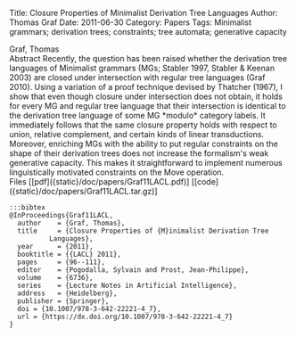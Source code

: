 Title: Closure Properties of Minimalist Derivation Tree Languages
Author: Thomas Graf
Date: 2011-06-30
Category: Papers
Tags: Minimalist grammars; derivation trees; constraints; tree automata; generative capacity

<div markdown class="authors">
Graf, Thomas
</div>

<div markdown class="abstract">
<span id="abstract-title">Abstract</span>
Recently, the question has been raised whether the derivation tree languages of Minimalist grammars (MGs; Stabler 1997, Stabler & Keenan 2003) are closed under intersection with regular tree languages (Graf 2010). Using a variation of a proof technique devised by Thatcher (1967), I show that even though closure under intersection does not obtain, it holds for every MG and regular tree language that their intersection is identical to the derivation tree language of some MG *modulo* category labels. It immediately follows that the same closure property holds with respect to union, relative complement, and certain kinds of linear transductions. Moreover, enriching MGs with the ability to put regular constraints on the shape of their derivation trees does not increase the formalism's weak generative capacity. This makes it straightforward to implement numerous linguistically motivated constraints on the Move operation.
</div>

<div markdown class="files">
<span id="files-title">Files</span>
[[pdf]({static}/doc/papers/Graf11LACL.pdf)]
[[code]({static}/doc/papers/Graf11LACL.tar.gz)]
</div>

~~~
:::bibtex
@InProceedings{Graf11LACL,
  author	= {Graf, Thomas},
  title		= {Closure Properties of {M}inimalist Derivation Tree
		  Languages},
  year		= {2011},
  booktitle	= {{LACL} 2011},
  pages		= {96--111},
  editor	= {Pogodalla, Sylvain and Prost, Jean-Philippe},
  volume	= {6736},
  series	= {Lecture Notes in Artificial Intelligence},
  address	= {Heidelberg},
  publisher	= {Springer},
  doi = {10.1007/978-3-642-22221-4_7},
  url = {https://dx.doi.org/10.1007/978-3-642-22221-4_7}
}
~~~
